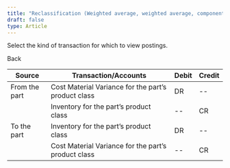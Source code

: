 ```yaml
---
title: "Reclassification (Weighted average, weighted average, component or Inventory transactions)"
draft: false
type: Article
---
```


Select the kind of transaction for which to view postings. 

Back

| Source        | Transaction/Accounts                                | Debit | Credit |
|---------------|-----------------------------------------------------|-------|--------|
| From the part | Cost Material Variance for the part’s product class | DR    | --     |
|               | Inventory for the part’s product class              | --    | CR     |
| To the part   | Inventory for the part’s product class              | DR    | --     |
|               | Cost Material Variance for the part’s product class | --    | CR     |